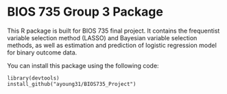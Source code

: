 # BIOS 735 Group 3 Package
 
This R package is built for BIOS 735 final project. It contains the frequentist variable selection method (LASSO) and Bayesian variable selection methods, as well as estimation and prediction of logistic regression model for binary outcome data.

You can install this package using the following code:

```{r install}
library(devtools)
install_github("ayoung31/BIOS735_Project")
```
